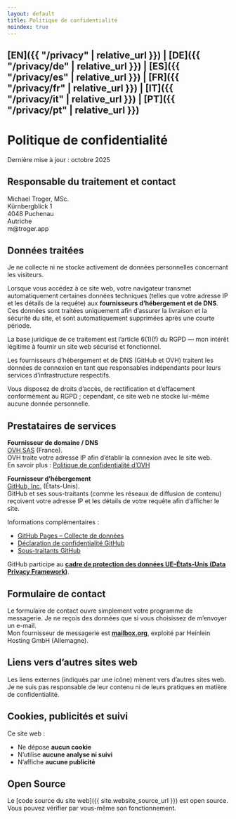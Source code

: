 ```yaml
---
layout: default
title: Politique de confidentialité
noindex: true
---
```

## [EN]({{ "/privacy" | relative_url }}) | [DE]({{ "/privacy/de" | relative_url }}) | [ES]({{ "/privacy/es" | relative_url }}) | [FR]({{ "/privacy/fr" | relative_url }}) | [IT]({{ "/privacy/it" | relative_url }}) | [PT]({{ "/privacy/pt" | relative_url }})

# Politique de confidentialité
Dernière mise à jour : octobre 2025

## Responsable du traitement et contact
Michael Troger, MSc.  
Kürnbergblick 1  
4048 Puchenau  
Autriche  
&#109;&#64;&#116;&#114;&#111;&#103;&#101;&#114;&#46;&#97;&#112;&#112;  

## Données traitées
Je ne collecte ni ne stocke activement de données personnelles concernant les visiteurs.

Lorsque vous accédez à ce site web, votre navigateur transmet automatiquement certaines données techniques (telles que votre adresse IP et les détails de la requête) aux **fournisseurs d’hébergement et de DNS**.  
Ces données sont traitées uniquement afin d’assurer la livraison et la sécurité du site, et sont automatiquement supprimées après une courte période.

La base juridique de ce traitement est l’article 6(1)(f) du RGPD — mon intérêt légitime à fournir un site web sécurisé et fonctionnel.

Les fournisseurs d’hébergement et de DNS (GitHub et OVH) traitent les données de connexion en tant que responsables indépendants pour leurs services d’infrastructure respectifs.

Vous disposez de droits d’accès, de rectification et d’effacement conformément au RGPD ; cependant, ce site web ne stocke lui-même aucune donnée personnelle.

## Prestataires de services

**Fournisseur de domaine / DNS**  
[OVH SAS](https://www.ovhcloud.com) (France).  
OVH traite votre adresse IP afin d’établir la connexion avec le site web.  
En savoir plus : [Politique de confidentialité d’OVH](https://www.ovhcloud.com/fr/terms-and-conditions/privacy-policy/)

**Fournisseur d’hébergement**  
[GitHub, Inc.](https://github.com) (États-Unis).  
GitHub et ses sous-traitants (comme les réseaux de diffusion de contenu) reçoivent votre adresse IP et les détails de votre requête afin d’afficher le site.

Informations complémentaires :  
- [GitHub Pages – Collecte de données](https://docs.github.com/en/pages/getting-started-with-github-pages/about-github-pages#data-collection)  
- [Déclaration de confidentialité GitHub](https://docs.github.com/en/site-policy/privacy-policies/github-general-privacy-statement)  
- [Sous-traitants GitHub](https://docs.github.com/en/site-policy/privacy-policies/github-subprocessors)  

GitHub participe au **[cadre de protection des données UE–États-Unis (Data Privacy Framework)](https://www.dataprivacyframework.gov)**.

## Formulaire de contact
Le formulaire de contact ouvre simplement votre programme de messagerie. Je ne reçois des données que si vous choisissez de m’envoyer un e-mail.  
Mon fournisseur de messagerie est **[mailbox.org](https://mailbox.org)**, exploité par Heinlein Hosting GmbH (Allemagne).

## Liens vers d’autres sites web
Les liens externes (indiqués par une icône) mènent vers d’autres sites web. Je ne suis pas responsable de leur contenu ni de leurs pratiques en matière de confidentialité.

## Cookies, publicités et suivi
Ce site web :  
- Ne dépose **aucun cookie**  
- N’utilise **aucune analyse ni suivi**  
- N’affiche **aucune publicité**

## Open Source
Le [code source du site web]({{ site.website_source_url }}) est open source. Vous pouvez vérifier par vous-même son fonctionnement.